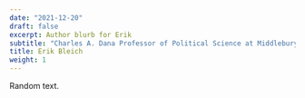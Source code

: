 ```yaml
---
date: "2021-12-20"
draft: false
excerpt: Author blurb for Erik
subtitle: "Charles A. Dana Professor of Political Science at Middlebury College. Click on his name for more info.\n" 
title: Erik Bleich
weight: 1
---
```


Random text.